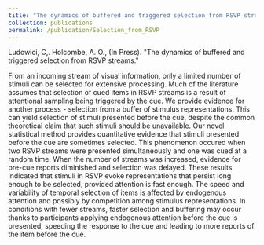```yaml
---
title: "The dynamics of buffered and triggered selection from RSVP streams"
collection: publications
permalink: /publication/Selection_from_RSVP
---
```


Ludowici, C,. Holcombe, A. O., (In Press). "The dynamics of buffered and triggered selection from RSVP streams." 

From an incoming stream of visual information, only a limited number of stimuli can be selected for extensive processing. Much of the literature assumes that selection of cued items in RSVP streams is a result of attentional sampling being triggered by the cue. We provide evidence for another process - selection from a buffer of stimulus representations. This can yield selection of stimuli presented before the cue, despite the common theoretical claim that such stimuli should be unavailable. Our novel statistical method provides quantitative evidence that stimuli presented before the cue are sometimes selected. This phenomenon occured when two RSVP streams were presented simultaneously and one was cued at a random time. When the number of streams was increased, evidence for pre-cue reports diminished and selection was delayed. These results indicated that stimuli in RSVP evoke representations that persist long enough to be selected, provided attention is fast enough. The speed and variability of temporal selection of items is affected by endogenous attention and possibly by competition among stimulus representations. In conditions with fewer streams, faster selection and buffering may occur thanks to participants applying endogenous attention before the cue is presented, speeding the response to the cue and leading to more reports of the item before the cue.
